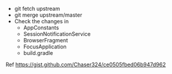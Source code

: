* git fetch upstream
* git merge upstream/master
* Check the changes in 
	* AppConstants
	* SessionNotificationService
	* BrowserFragment
	* FocusApplication
	* build.gradle

	
Ref https://gist.github.com/Chaser324/ce0505fbed06b947d962
